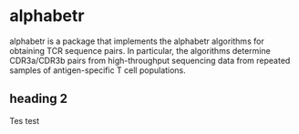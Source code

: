 # alphabetr
alphabetr is a package that implements the alphabetr algorithms for obtaining TCR sequence pairs. In particular, the algorithms determine CDR3a/CDR3b pairs from high-throughput sequencing data from repeated samples of antigen-specific T cell populations. 

## heading 2
Tes test
